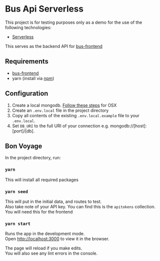 # Bus Api Serverless

This project is for testing purposes only as a demo for the use of the following technologies:
- [Serverless](https://www.serverless.com/framework/docs/)

This serves as the backend API for [bus-frontend](https://xxlxx.github.io/bus-frontend/)

## Requirements

- [bus-frontend](https://github.com/xXLXx/bus-frontend)
- yarn (install via [npm](https://classic.yarnpkg.com/en/docs/install/#alternatives-stable))

## Configuration

1. Create a local mongodb. [Follow these steps](https://docs.mongodb.com/manual/tutorial/install-mongodb-on-os-x/) for OSX
2. Create an `.env.local` file in the project directory
3. Copy all contents of the existing `.env.local.example` file to your `.env.local`.
4. Set `DB_URI` to the full URI of your connection e.g. mongodb://[host]:[port]/[db].

## Bon Voyage

In the project directory, run:

### `yarn`

This will install all required packages

### `yarn seed`

This will put in the initial data, and routes to test.<br/>
Also take note of your API key. You can find this is the `apitokens` collection.<br/>
You will need this for the frontend

### `yarn start`

Runs the app in the development mode.<br />
Open [http://localhost:3000](http://localhost:3000) to view it in the browser.

The page will reload if you make edits.<br />
You will also see any lint errors in the console.
